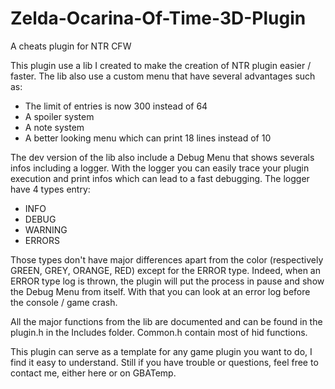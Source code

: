 # Zelda-Ocarina-Of-Time-3D-Plugin
A cheats plugin for NTR CFW

This plugin use a lib I created to make the creation of NTR plugin easier / faster.
The lib also use a custom menu that have several advantages such as:
- The limit of entries is now 300 instead of 64
- A spoiler system
- A note system
- A better looking menu which can print 18 lines instead of 10

The dev version of the lib also include a Debug Menu that shows severals infos including a logger.
With the logger you can easily trace your plugin execution and print infos which can lead to a fast debugging.
The logger have 4 types entry:
- INFO
- DEBUG
- WARNING
- ERRORS

Those types don't have major differences apart from the color (respectively GREEN, GREY, ORANGE, RED) except for the ERROR type.
Indeed, when an ERROR type log is thrown, the plugin will put the process in pause and show the Debug Menu from itself.
With that you can look at an error log before the console / game crash.

All the major functions from the lib are documented and can be found in the plugin.h in the Includes folder.
Common.h contain most of hid functions.

This plugin can serve as a template for any game plugin you want to do, I find it easy to understand.
Still if you have trouble or questions, feel free to contact me, either here or on GBATemp.
